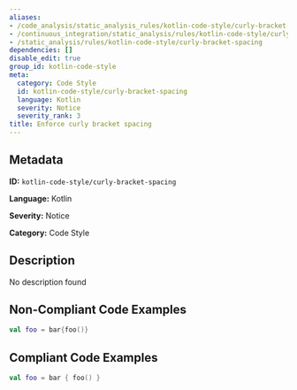 ```yaml
---
aliases:
- /code_analysis/static_analysis_rules/kotlin-code-style/curly-bracket-spacing
- /continuous_integration/static_analysis/rules/kotlin-code-style/curly-bracket-spacing
- /static_analysis/rules/kotlin-code-style/curly-bracket-spacing
dependencies: []
disable_edit: true
group_id: kotlin-code-style
meta:
  category: Code Style
  id: kotlin-code-style/curly-bracket-spacing
  language: Kotlin
  severity: Notice
  severity_rank: 3
title: Enforce curly bracket spacing
---
```

<!--  SOURCED FROM https://github.com/DataDog/datadog-static-analyzer-rule-docs -->


## Metadata
**ID:** `kotlin-code-style/curly-bracket-spacing`

**Language:** Kotlin

**Severity:** Notice

**Category:** Code Style

## Description
No description found

## Non-Compliant Code Examples
```kotlin
val foo = bar{foo()} 
```

## Compliant Code Examples
```kotlin
val foo = bar { foo() }
```
